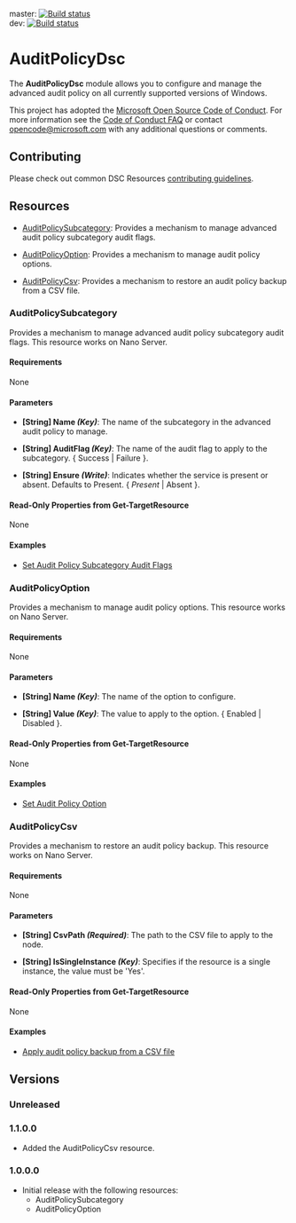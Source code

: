 master: [![Build status](https://ci.appveyor.com/api/projects/status/9nsi30ladk1jaax5/branch/master?svg=true)](https://ci.appveyor.com/project/PowerShell/auditpolicydsc/branch/master)  
dev: [![Build status](https://ci.appveyor.com/api/projects/status/9nsi30ladk1jaax5/branch/master?svg=true)](https://ci.appveyor.com/project/PowerShell/auditpolicydsc/branch/dev)

# AuditPolicyDsc

The **AuditPolicyDsc** module allows you to configure and manage the advanced audit policy on all 
currently supported versions of Windows.

This project has adopted the [Microsoft Open Source Code of Conduct](
  https://opensource.microsoft.com/codeofconduct/).
For more information see the [Code of Conduct FAQ](
  https://opensource.microsoft.com/codeofconduct/faq/) 
or contact [opencode@microsoft.com](mailto:opencode@microsoft.com) with any additional questions 
or comments.

## Contributing
Please check out common DSC Resources [contributing guidelines](
  https://github.com/PowerShell/DscResources/blob/master/CONTRIBUTING.md).

## Resources

* [AuditPolicySubcategory](#AuditPolicySubcategory): Provides a mechanism to manage advanced audit 
policy subcategory audit flags. 

* [AuditPolicyOption](#AuditPolicyOption): Provides a mechanism to manage audit policy options. 

* [AuditPolicyCsv](#AuditPolicyCsv): Provides a mechanism to restore an audit policy backup from a CSV file. 

### AuditPolicySubcategory
Provides a mechanism to manage advanced audit policy subcategory audit flags. 
This resource works on Nano Server.

#### Requirements

None

#### Parameters

* **[String] Name _(Key)_**: The name of the subcategory in the advanced audit policy to 
manage.

* **[String] AuditFlag _(Key)_**: The name of the audit flag to apply to the subcategory. 
{ Success | Failure }.

* **[String] Ensure _(Write)_**: Indicates whether the service is present or absent. 
Defaults to Present. { *Present* | Absent }.


#### Read-Only Properties from Get-TargetResource

None

#### Examples

* [Set Audit Policy Subcategory Audit Flags](
  https://github.com/PowerShell/AuditPolicyDsc/blob/master/Examples/Sample_AuditPolicySubcategory.ps1)


### AuditPolicyOption
Provides a mechanism to manage audit policy options. 
This resource works on Nano Server.

#### Requirements

None

#### Parameters

* **[String] Name _(Key)_**: The name of the option to configure. 
 
* **[String] Value _(Key)_**: The value to apply to the option. { Enabled | Disabled }. 

#### Read-Only Properties from Get-TargetResource

None

#### Examples

* [Set Audit Policy Option](
  https://github.com/PowerShell/AuditPolicyDsc/blob/master/Examples/Sample_AuditPolicyOption.ps1)

### AuditPolicyCsv
Provides a mechanism to restore an audit policy backup.
This resource works on Nano Server.

#### Requirements

None

#### Parameters

* **[String] CsvPath _(Required)_**: The path to the CSV file to apply to the node.

* **[String] IsSingleInstance _(Key)_**: Specifies if the resource is a single instance, the value must be 'Yes'.

#### Read-Only Properties from Get-TargetResource

None

#### Examples

* [Apply audit policy backup from a CSV file](
  https://github.com/PowerShell/AuditPolicyDsc/blob/master/Examples/Sample_AuditPolicyCsv.ps1)

## Versions

### Unreleased

### 1.1.0.0

* Added the AuditPolicyCsv resource. 

### 1.0.0.0

* Initial release with the following resources:
 
  * AuditPolicySubcategory
  * AuditPolicyOption
